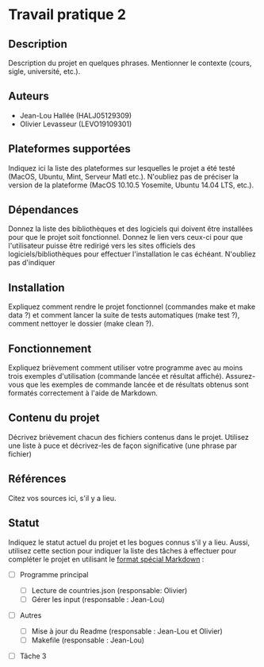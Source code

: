 # Travail pratique 2

## Description

Description du projet en quelques phrases.
Mentionner le contexte (cours, sigle, université, etc.).

## Auteurs

- Jean-Lou Hallée (HALJ05129309)
- Olivier Levasseur (LEVO19109301)

## Plateformes supportées

Indiquez ici la liste des plateformes sur lesquelles le projet a été testé
(MacOS, Ubuntu, Mint, Serveur Matl etc.). N'oubliez pas de préciser la version
de la plateforme (MacOS 10.10.5 Yosemite, Ubuntu 14.04 LTS, etc.).

## Dépendances

Donnez la liste des bibliothèques et des logiciels qui doivent être installées
pour que le projet soit fonctionnel. Donnez le lien vers ceux-ci pour que
l'utilisateur puisse être redirigé vers les sites officiels des
logiciels/bibliothèques pour effectuer l'installation le cas échéant. N'oubliez
pas d'indiquer

## Installation

Expliquez comment rendre le projet fonctionnel (commandes make et make data ?)
et comment lancer la suite de tests automatiques (make test ?), comment
nettoyer le dossier (make clean ?).

## Fonctionnement

Expliquez brièvement comment utiliser votre programme avec au moins trois
exemples d'utilisation (commande lancée et résultat affiché).  Assurez-vous que
les exemples de commande lancée et de résultats obtenus sont formatés
correctement à l'aide de Markdown.

## Contenu du projet

Décrivez brièvement chacun des fichiers contenus dans le projet. Utilisez
une liste à puce et décrivez-les de façon significative (une phrase par
fichier)

## Références

Citez vos sources ici, s'il y a lieu.

## Statut

Indiquez le statut actuel du projet et les bogues connus s'il y a lieu. Aussi,
utilisez cette section pour indiquer la liste des tâches à effectuer pour
compléter le projet en utilisant le [format spécial
Markdown](https://docs.gitlab.com/ce/user/markdown.html#task-lists) :

- [ ] Programme principal

  - [ ] Lecture de countries.json (responsable: Olivier)
  - [ ] Gérer les input (responsable : Jean-Lou)

- [ ] Autres

  - [ ] Mise à jour du Readme (responsable : Jean-Lou et Olivier)
  - [ ] Makefile (responsable : Jean-Lou)

- [ ] Tâche 3
